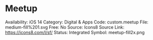 # Meetup

Availability: iOS 14
Category: Digital & Apps
Code: custom.meetup
File: medium-fill%201.svg
Free: No
Source: Icons8
Source Link: https://icons8.com/l/sf/
Status: Integrated
Symbol: meetup-fill2x.png